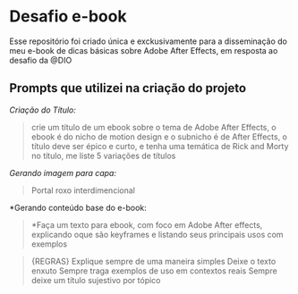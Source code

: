 # Desafio e-book
Esse repositório foi criado única e exckusivamente para a disseminação do meu e-book de dicas básicas sobre Adobe After Effects, em resposta ao desafio da @DIO

##  Prompts que utilizei na criação do projeto
*Criação do Título:* 
> crie um título de um ebook sobre o tema de Adobe After Effects, o ebook é do nicho de motion design e o subnicho é de After Effects, o título deve ser épico e curto, e tenha uma temática de Rick and Morty no título, me liste 5 variações de títulos

*Gerando imagem para capa:* 
> Portal roxo interdimencional

*Gerando conteúdo base do e-book:
> *Faça um texto para ebook, com foco em Adobe After effects, explicando oque são keyframes e listando seus principais usos com exemplos

> {REGRAS}
> Explique sempre de uma maneira simples
> Deixe o texto enxuto
> Sempre traga exemplos de uso em contextos reais
> Sempre deixe um título sujestivo por tópico
